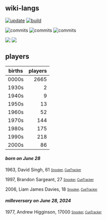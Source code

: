 ## wiki-langs
[![update](https://github.com/dreamerminsk/wiki-langs/actions/workflows/update-tables.yml/badge.svg)](https://github.com/dreamerminsk/wiki-langs/actions/workflows/update-tables.yml)
[![build](https://github.com/dreamerminsk/wiki-langs/actions/workflows/build.yml/badge.svg)](https://github.com/dreamerminsk/wiki-langs/actions/workflows/build.yml)

![commits](https://img.shields.io/github/commit-activity/y/dreamerminsk/wiki-langs)
![commits](https://img.shields.io/github/commit-activity/m/dreamerminsk/wiki-langs)
![commits](https://img.shields.io/github/commit-activity/w/dreamerminsk/wiki-langs)

![](https://img.shields.io/github/languages/code-size/dreamerminsk/wiki-langs)
![](https://img.shields.io/github/repo-size/dreamerminsk/wiki-langs)

## players
| births | players |
| :----: | ------: |
| 0000s | 2665 |
| 1930s | 2 |
| 1940s | 9 |
| 1950s | 13 |
| 1960s | 52 |
| 1970s | 144 |
| 1980s | 175 |
| 1990s | 218 |
| 2000s | 86 |

#### ***born on June 28***
1963, David Singh, 61 <sub><sup>[Snooker](http://www.snooker.org/res/index.asp?player=385), [CueTracker](http://cuetracker.net/Players/david-singh/)</sup></sub>

1997, Brandon Sargeant, 27 <sub><sup>[Snooker](http://www.snooker.org/res/index.asp?player=983), [CueTracker](http://cuetracker.net/Players/brandon-sargeant/)</sup></sub>

2006, Liam James Davies, 18 <sub><sup>[Snooker](http://www.snooker.org/res/index.asp?player=2438), [CueTracker](http://cuetracker.net/Players/liam-davies/)</sup></sub>


#### ***milleversary on June 28, 2024***
1977, Andrew Higginson, 17000 <sub><sup>[Snooker](http://www.snooker.org/res/index.asp?player=25), [CueTracker](http://cuetracker.net/Players/andrew-higginson/)</sup></sub>



